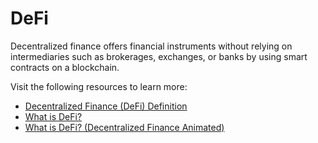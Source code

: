 # DeFi

Decentralized finance offers financial instruments without relying on intermediaries such as brokerages, exchanges, or banks by using smart contracts on a blockchain.

Visit the following resources to learn more:

- [Decentralized Finance (DeFi) Definition](https://www.investopedia.com/decentralized-finance-defi-5113835)
- [What is DeFi?](https://www.coinbase.com/learn/crypto-basics/what-is-defi)
- [What is DeFi? (Decentralized Finance Animated)](https://www.youtube.com/watch?v=17QRFlml4pA)
